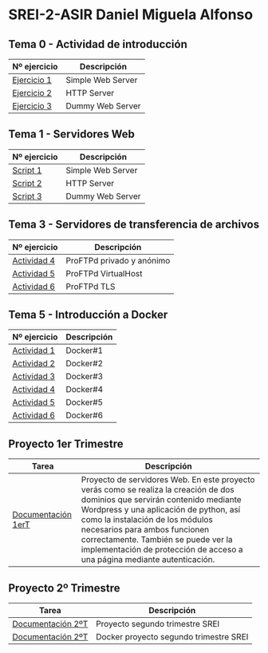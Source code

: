 # SREI-2-ASIR Daniel Miguela Alfonso

## Tema 0 - Actividad de introducción
|Nº ejercicio|Descripción     |
|------------|----------------|
|[Ejercicio 1](/Tema0/Ejemplo1.md)|Simple Web Server|
|[Ejercicio 2](/Tema0/Ejemplo2.md)|HTTP Server      |
|[Ejercicio 3](/Tema0/Ejemplo3.md)|Dummy Web Server |

## Tema 1 - Servidores Web
|Nº ejercicio|Descripción     |
|------------|----------------|
|[Script 1](Tema1/Script1.md)|Simple Web Server|
|[Script 2](Tema1/Script2.md)|HTTP Server      |
|[Script 3](Tema1/Script3.md)|Dummy Web Server |

## Tema 3 - Servidores de transferencia de archivos

|Nº ejercicio|Descripción     |
|------------|----------------|
|[Actividad 4](Tema3/Actividad1.md)|ProFTPd privado y anónimo|
|[Actividad 5](Tema3/Actividad2.md)|ProFTPd VirtualHost|
|[Actividad 6](Tema3/Actividad3.md)|ProFTPd TLS|


## Tema 5 - Introducción a Docker

|Nº ejercicio|Descripción     |
|------------|----------------|
|[Actividad 1](Tema5/Actividad1.md)|Docker#1|
|[Actividad 2](Tema5/Actividad2.md)|Docker#2|
|[Actividad 3](Tema5/Actividad3.md)|Docker#3|
|[Actividad 4](Tema5/Actividad4.md)|Docker#4|
|[Actividad 5](Tema5/Actividad5.md)|Docker#5|
|[Actividad 6](Tema5/Actividad6.md)|Docker#6|

## Proyecto 1er Trimestre
|Tarea|Descripción|
|-----|-----------|
|[Documentación 1erT](Trabajo%201er%20T/Documentación.md)|Proyecto de servidores Web. En este proyecto verás como se realiza la creación de dos dominios que servirán contenido mediante Wordpress y una aplicación de python, así como la instalación de los módulos necesarios para ambos funcionen correctamente. También se puede ver la implementación de protección de acceso a una página mediante autenticación.|

## Proyecto 2º Trimestre
|Tarea|Descripción|
|-----|-----------|
|[Documentación 2ºT](/Proyecto%202º%20Trimestre/documentacion.md)|Proyecto segundo trimestre SREI|
|[Documentación 2ºT](/Proyecto%202º%20Trimestre/documentacion.md)|Docker proyecto segundo trimestre SREI|
